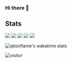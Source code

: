 ### Hi there 👋




## Stats

[![](https://raw.githubusercontent.com/qtionflame/qtionflame/master/profile-summary-card-output/default/0-profile-details.svg)](https://github.com/vn7n24fzkq/github-profile-summary-cards)
[![](https://raw.githubusercontent.com/qtionflame/qtionflame/master/profile-summary-card-output/default/1-repos-per-language.svg)](https://github.com/vn7n24fzkq/github-profile-summary-cards) [![](https://raw.githubusercontent.com/qtionflame/qtionflame/master/profile-summary-card-output/default/2-most-commit-language.svg)](https://github.com/vn7n24fzkq/github-profile-summary-cards)
[![](https://raw.githubusercontent.com/qtionflame/qtionflame/master/profile-summary-card-output/default/3-stats.svg)](https://github.com/vn7n24fzkq/github-profile-summary-cards) [![](https://raw.githubusercontent.com/qtionflame/qtionflame/master/profile-summary-card-output/default/4-productive-time.svg)](https://github.com/vn7n24fzkq/github-profile-summary-cards)

![qtionflame's wakatime stats](https://github-readme-stats.vercel.app/api/wakatime?username=qtionflame&layout=compact)

![visitor](https://visitor-badge.laobi.icu/badge?page_id=qtionflame)







<!--
**qtionflame/qtionflame** is a ✨ _special_ ✨ repository because its `README.md` (this file) appears on your GitHub profile.

Here are some ideas to get you started:

- 🔭 I’m currently working on ...
- 🌱 I’m currently learning ...
- 👯 I’m looking to collaborate on ...
- 🤔 I’m looking for help with ...
- 💬 Ask me about ...
- 📫 How to reach me: ...
- 😄 Pronouns: ...
- ⚡ Fun fact: ...
-->

